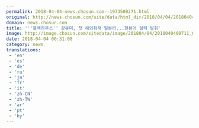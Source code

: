 ```yaml
---
permalink: 2018-04-04-news.chosun.com--1973500271.html
original: http://news.chosun.com/site/data/html_dir/2018/04/04/2018040400733.html
domain: news.chosun.com
title: '''블랙하우스'' 강유미, 첫 해외취재 일본行...한본어 실력 발휘'
image: http://image.chosun.com/sitedata/image/201804/04/2018040400711_0.jpg
date: 2018-04-04 00:31:08
category: news
translations: 
 - 'en'
 - 'es'
 - 'de'
 - 'ru'
 - 'ja'
 - 'fr'
 - 'it'
 - 'zh-CN'
 - 'zh-TW'
 - 'ar'
 - 'pt'
 - 'hy'
---
```


